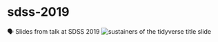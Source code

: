 # sdss-2019
🗣 Slides from talk at SDSS 2019
![sustainers of the tidyverse title slide](https://i.imgur.com/LowX4zn.png)

